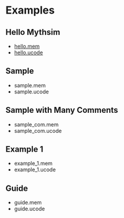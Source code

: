 # Examples #

## Hello Mythsim ##

* [hello.mem](hello.mem)
* [hello.ucode](hello.ucode)

## Sample ## 

* sample.mem
* sample.ucode

## Sample with Many Comments ##

* sample_com.mem
* sample_com.ucode

## Example 1 ##

* example_1.mem
* example_1.ucode

## Guide ##

* guide.mem
* guide.ucode
